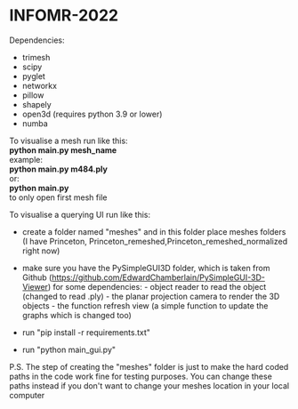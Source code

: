 # INFOMR-2022

Dependencies:
- trimesh
- scipy
- pyglet
- networkx
- pillow
- shapely
- open3d (requires python 3.9 or lower)
- numba

To visualise a mesh run like this:  
**python main.py mesh_name**  
example:  
**python main.py m484.ply**  
or:  
**python main.py**  
to only open first mesh file  

To visualise a querying UI run like this:
* create a folder named "meshes" and in this folder place meshes folders
(I have Princeton, Princeton_remeshed,Princeton_remeshed_normalized right now)
* make sure you have the PySimpleGUI3D folder, which is taken from Github (https://github.com/EdwardChamberlain/PySimpleGUI-3D-Viewer) for some dependencies: 
      - object reader to read the object (changed to read .ply)
      - the planar projection camera to render the 3D objects 
      - the function refresh view (a simple function to update the graphs which is changed too)
      
* run "pip install -r requirements.txt"
* run "python main_gui.py"

P.S.
The step of creating the "meshes" folder is just to make the hard coded paths in the code work fine for testing purposes. You can change these paths instead if you don't want to change your meshes location in your local computer
